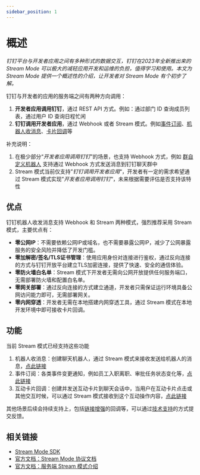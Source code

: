 ```yaml
---
sidebar_position: 1
---
```


# 概述

*钉钉平台与开发者应用之间有多种形式的数据交互，钉钉在2023年全新推出来的 Stream Mode 可以极大的减轻应用开发和运维的负担，值得学习和使用。本文为 Stream Mode 提供一个概述性的介绍，让开发者对 Stream Mode 有个初步了解。*

钉钉与开发者的应用的服务端之间有两种方向调用：

1. **开发者应用调用钉钉**，通过 REST API 方式。例如：通过部门 ID 查询成员列表，通过用户 ID 查询日程忙闲
2. **钉钉调用开发者应用**，通过 Webhook 或者 Stream 模式。例如[事件订阅](https://open.dingtalk.com/document/orgapp/stream)、[机器人收消息](https://open.dingtalk.com/document/orgapp/the-creation-and-installation-of-the-application-robot-in-the)、[卡片回调](https://open.dingtalk.com/document/orgapp/create-and-deliver-cards)等

补充说明：

1. 在极少部分“*开发者应用调用钉钉*”的场景，也支持 Webhook 方式，例如 [群自定义机器人](/docs/learn/bot/webhook/overview) 支持通过 Webhook 方式发送消息到钉钉聊天群中
2. Stream 模式当前仅支持”*钉钉调用开发者应用*“，开发者有一定的需求希望通过 Stream 模式实现”*开发者应用调用钉钉*“，未来根据需要评估是否支持该特性

## 优点

钉钉机器人收发消息支持 Webhook 和 Stream 两种模式，强烈推荐采用 Stream 模式，主要优点有：

* **零公网IP**：不需要依赖公网IP或域名，也不需要暴露公网IP，减少了公网暴露服务的安全风险并降低了开发门槛。
* **零加解密/签名/TLS证书管理**：使用应用身份对连接进行鉴权，通过反向连接的方式与钉钉开放平台建立TLS加密连接，提供了快速、安全的通信体验。
* **零防火墙白名单**：Stream 模式下开发者无需向公网开放提供任何服务端口，无需部署防火墙和配置白名单。
* **零网关部署**：通过反向连接的方式建立通道，开发者只需保证运行环境具备公网访问能力即可，无需部署网关。
* **零内网穿透**：开发者无需在本地搭建内网穿透工具，通过 Stream 模式在本地开发环境中即可接收卡片回调。

## 功能

当前 Stream 模式已经支持这些功能

1. 机器人收消息：创建聊天机器人，通过 Stream 模式来接收发送给机器人的消息，[点此链接](https://open.dingtalk.com/document/orgapp/the-creation-and-installation-of-the-application-robot-in-the)
2. 事件订阅：各类事件变更通知，例如员工入职离职、审批任务状态变化等，[点此链接](https://open.dingtalk.com/document/orgapp/stream)
3. 互动卡片回调：创建并发送互动卡片到聊天会话中，当用户在互动卡片点击或其他交互时候，可以通过 Stream 模式接收到这个互动操作内容，[点此链接](https://open.dingtalk.com/document/orgapp/create-and-deliver-cards)

其他场景后续会持续支持上，包括[链接增强](https://open.dingtalk.com/document/orgapp/guide-for-enhancing-the-access-link-of-enterprise-internal-applications)的回调等，可以通过[技术支持](/docs/explore/support)的方式提交反馈。

## 相关链接

* [Stream Mode SDK](/docs/develop/sdk/overview)
* [官方文档：Stream Mode 协议文档](https://open.dingtalk.com/document/direction/stream-mode-protocol-access-description)
* [官方文档：服务端 Stream 模式介绍](https://open.dingtalk.com/document/resourcedownload/Introduction-to-stream-mode)